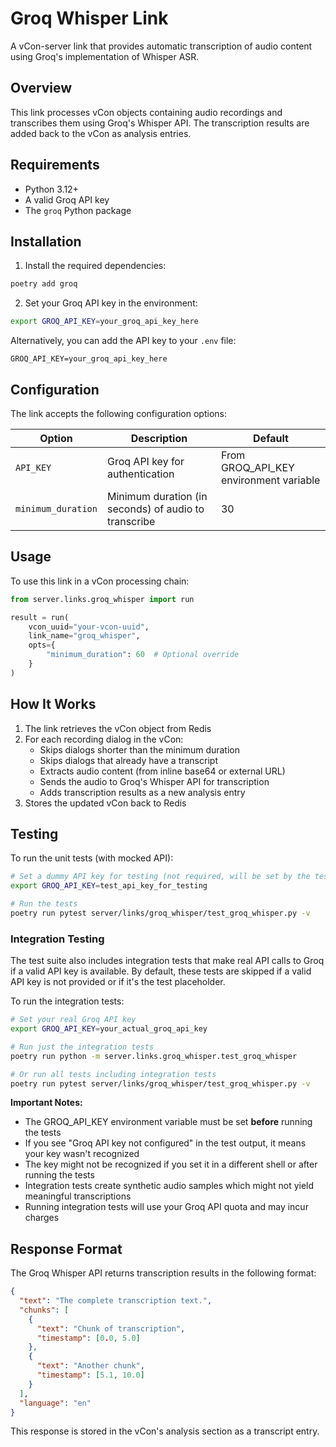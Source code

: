 # Groq Whisper Link

A vCon-server link that provides automatic transcription of audio content using Groq's implementation of Whisper ASR.

## Overview

This link processes vCon objects containing audio recordings and transcribes them using Groq's Whisper API. The transcription results are added back to the vCon as analysis entries.

## Requirements

- Python 3.12+
- A valid Groq API key
- The `groq` Python package

## Installation

1. Install the required dependencies:

```bash
poetry add groq
```

2. Set your Groq API key in the environment:

```bash
export GROQ_API_KEY=your_groq_api_key_here
```

Alternatively, you can add the API key to your `.env` file:

```
GROQ_API_KEY=your_groq_api_key_here
```

## Configuration

The link accepts the following configuration options:

| Option | Description | Default |
|--------|-------------|---------|
| `API_KEY` | Groq API key for authentication | From GROQ_API_KEY environment variable |
| `minimum_duration` | Minimum duration (in seconds) of audio to transcribe | 30 |

## Usage

To use this link in a vCon processing chain:

```python
from server.links.groq_whisper import run

result = run(
    vcon_uuid="your-vcon-uuid",
    link_name="groq_whisper",
    opts={
        "minimum_duration": 60  # Optional override
    }
)
```

## How It Works

1. The link retrieves the vCon object from Redis
2. For each recording dialog in the vCon:
   - Skips dialogs shorter than the minimum duration
   - Skips dialogs that already have a transcript
   - Extracts audio content (from inline base64 or external URL)
   - Sends the audio to Groq's Whisper API for transcription
   - Adds transcription results as a new analysis entry
3. Stores the updated vCon back to Redis

## Testing

To run the unit tests (with mocked API):

```bash
# Set a dummy API key for testing (not required, will be set by the test automatically)
export GROQ_API_KEY=test_api_key_for_testing

# Run the tests
poetry run pytest server/links/groq_whisper/test_groq_whisper.py -v
```

### Integration Testing

The test suite also includes integration tests that make real API calls to Groq if a valid API key is available. By default, these tests are skipped if a valid API key is not provided or if it's the test placeholder.

To run the integration tests:

```bash
# Set your real Groq API key
export GROQ_API_KEY=your_actual_groq_api_key

# Run just the integration tests
poetry run python -m server.links.groq_whisper.test_groq_whisper

# Or run all tests including integration tests
poetry run pytest server/links/groq_whisper/test_groq_whisper.py -v
```

**Important Notes:**
- The GROQ_API_KEY environment variable must be set **before** running the tests
- If you see "Groq API key not configured" in the test output, it means your key wasn't recognized
- The key might not be recognized if you set it in a different shell or after running the tests
- Integration tests create synthetic audio samples which might not yield meaningful transcriptions
- Running integration tests will use your Groq API quota and may incur charges

## Response Format

The Groq Whisper API returns transcription results in the following format:

```json
{
  "text": "The complete transcription text.",
  "chunks": [
    {
      "text": "Chunk of transcription",
      "timestamp": [0.0, 5.0]
    },
    {
      "text": "Another chunk",
      "timestamp": [5.1, 10.0]
    }
  ],
  "language": "en"
}
```

This response is stored in the vCon's analysis section as a transcript entry. 